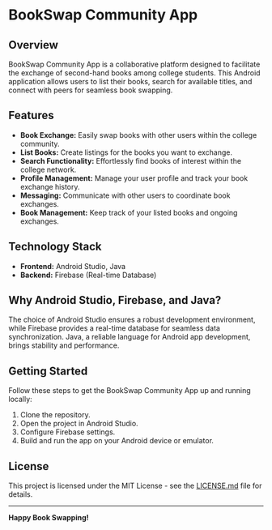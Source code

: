 # BookSwap Community App

## Overview
BookSwap Community App is a collaborative platform designed to facilitate the exchange of second-hand books among college students. This Android application allows users to list their books, search for available titles, and connect with peers for seamless book swapping.

## Features
- **Book Exchange:** Easily swap books with other users within the college community.
- **List Books:** Create listings for the books you want to exchange.
- **Search Functionality:** Effortlessly find books of interest within the college network.
- **Profile Management:** Manage your user profile and track your book exchange history.
- **Messaging:** Communicate with other users to coordinate book exchanges.
- **Book Management:** Keep track of your listed books and ongoing exchanges.

## Technology Stack
- **Frontend:** Android Studio, Java
- **Backend:** Firebase (Real-time Database)

## Why Android Studio, Firebase, and Java?
The choice of Android Studio ensures a robust development environment, while Firebase provides a real-time database for seamless data synchronization. Java, a reliable language for Android app development, brings stability and performance.

## Getting Started
Follow these steps to get the BookSwap Community App up and running locally:

1. Clone the repository.
2. Open the project in Android Studio.
3. Configure Firebase settings.
4. Build and run the app on your Android device or emulator.


## License
This project is licensed under the MIT License - see the [LICENSE.md](LICENSE.md) file for details.

---

**Happy Book Swapping!**
